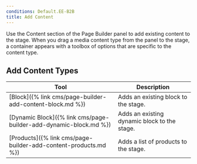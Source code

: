 ```yaml
---
conditions: Default.EE-B2B
title: Add Content
---
```


Use the Content section of the Page Builder panel to add existing content to the stage. When you drag a media content type from the panel to the stage, a container appears with a toolbox of options that are specific to the content type.

## Add Content Types

| Tool                                                                                | Description                                  |
| ----------------------------------------------------------------------------------- | -------------------------------------------- |
| [Block]({% link cms/page-builder-add-content-block.md %})        | Adds an existing block to the stage.         |
| [Dynamic Block]({% link cms/page-builder-add-dynamic-block.md %}) | Adds an existing dynamic block to the stage. |
| [Products]({% link cms/page-builder-add-content-products.md %})   | Adds a list of products to the stage.        |

